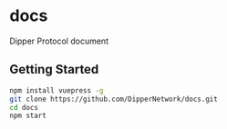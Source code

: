# docs
Dipper Protocol document

## Getting Started

```bash
npm install vuepress -g
git clone https://github.com/DipperNetwork/docs.git
cd docs
npm start
```